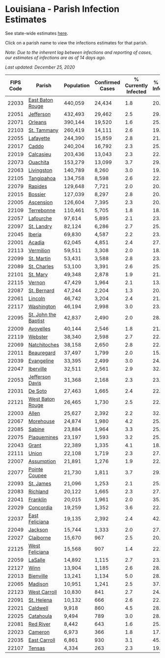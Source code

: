 # Louisiana - Parish Infection Estimates

See state-wide estimates [here](/infections/us-la).

Click on a parish name to view the infections estimates for that parish.

*Note: Due to the inherent lag between infections and reporting of cases, our estimates of infections are as of 14 days ago.*

*Last updated: December 25, 2020*

|   FIPS Code |                                       Parish |   Population |   Confirmed Cases |   % Currently Infected |   % Total Infected |
|-------------|----------------------------------------------|--------------|-------------------|------------------------|--------------------|
|       22033 |         [East Baton Rouge](east-baton-rouge) |      440,059 |            24,434 |                    1.8 |               20.3 |
|       22051 |                       [Jefferson](jefferson) |      432,493 |            29,462 |                    2.5 |               29.9 |
|       22071 |                           [Orleans](orleans) |      390,144 |            19,520 |                    1.6 |               25.9 |
|       22103 |                   [St. Tammany](st.-tammany) |      260,419 |            14,111 |                    2.6 |               19.4 |
|       22055 |                       [Lafayette](lafayette) |      244,390 |            15,859 |                    2.8 |               21.9 |
|       22017 |                               [Caddo](caddo) |      240,204 |            16,792 |                    2.3 |               25.2 |
|       22019 |                       [Calcasieu](calcasieu) |      203,436 |            13,043 |                    2.3 |               22.0 |
|       22073 |                         [Ouachita](ouachita) |      153,279 |            13,099 |                    3.7 |               29.0 |
|       22063 |                     [Livingston](livingston) |      140,789 |             8,260 |                    3.0 |               19.1 |
|       22105 |                     [Tangipahoa](tangipahoa) |      134,758 |             8,598 |                    2.6 |               22.4 |
|       22079 |                           [Rapides](rapides) |      129,648 |             7,721 |                    2.0 |               20.1 |
|       22015 |                           [Bossier](bossier) |      127,039 |             8,297 |                    2.8 |               20.9 |
|       22005 |                       [Ascension](ascension) |      126,604 |             7,395 |                    2.3 |               20.8 |
|       22109 |                     [Terrebonne](terrebonne) |      110,461 |             5,705 |                    1.8 |               18.8 |
|       22057 |                       [Lafourche](lafourche) |       97,614 |             5,895 |                    2.1 |               23.0 |
|       22097 |                     [St. Landry](st.-landry) |       82,124 |             6,286 |                    2.7 |               25.5 |
|       22045 |                             [Iberia](iberia) |       69,830 |             4,587 |                    2.2 |               23.5 |
|       22001 |                             [Acadia](acadia) |       62,045 |             4,851 |                    2.4 |               27.1 |
|       22113 |                       [Vermilion](vermilion) |       59,511 |             3,308 |                    2.0 |               18.2 |
|       22099 |                     [St. Martin](st.-martin) |       53,431 |             3,588 |                    2.8 |               23.6 |
|       22089 |                   [St. Charles](st.-charles) |       53,100 |             3,391 |                    2.6 |               25.9 |
|       22101 |                         [St. Mary](st.-mary) |       49,348 |             2,878 |                    1.9 |               21.2 |
|       22115 |                             [Vernon](vernon) |       47,429 |             1,964 |                    2.1 |               13.2 |
|       22087 |                   [St. Bernard](st.-bernard) |       47,244 |             2,204 |                    1.3 |               20.4 |
|       22061 |                           [Lincoln](lincoln) |       46,742 |             3,204 |                    2.4 |               21.6 |
|       22117 |                     [Washington](washington) |       46,194 |             2,998 |                    3.0 |               23.3 |
|       22095 | [St. John the Baptist](st.-john-the-baptist) |       42,837 |             2,490 |                    2.0 |               28.4 |
|       22009 |                       [Avoyelles](avoyelles) |       40,144 |             2,546 |                    1.8 |               21.2 |
|       22119 |                           [Webster](webster) |       38,340 |             2,598 |                    2.7 |               22.2 |
|       22069 |                 [Natchitoches](natchitoches) |       38,158 |             2,650 |                    2.8 |               22.5 |
|       22011 |                     [Beauregard](beauregard) |       37,497 |             1,799 |                    2.0 |               15.9 |
|       22039 |                     [Evangeline](evangeline) |       33,395 |             2,499 |                    3.0 |               24.6 |
|       22047 |                       [Iberville](iberville) |       32,511 |             2,561 |                    2.9 |               32.1 |
|       22053 |           [Jefferson Davis](jefferson-davis) |       31,368 |             2,168 |                    2.3 |               23.3 |
|       22031 |                           [De Soto](de-soto) |       27,463 |             1,665 |                    2.4 |               22.7 |
|       22121 |         [West Baton Rouge](west-baton-rouge) |       26,465 |             1,730 |                    2.5 |               22.7 |
|       22003 |                               [Allen](allen) |       25,627 |             2,392 |                    2.2 |               32.8 |
|       22067 |                       [Morehouse](morehouse) |       24,874 |             1,980 |                    4.2 |               25.2 |
|       22085 |                             [Sabine](sabine) |       23,884 |             1,964 |                    3.3 |               25.9 |
|       22075 |                   [Plaquemines](plaquemines) |       23,197 |             1,593 |                    3.2 |               25.2 |
|       22043 |                               [Grant](grant) |       22,389 |             1,335 |                    4.1 |               18.4 |
|       22111 |                               [Union](union) |       22,108 |             1,719 |                    2.3 |               27.4 |
|       22007 |                     [Assumption](assumption) |       21,891 |             1,276 |                    1.9 |               22.6 |
|       22077 |               [Pointe Coupee](pointe-coupee) |       21,730 |             1,811 |                    3.7 |               29.3 |
|       22093 |                       [St. James](st.-james) |       21,096 |             1,253 |                    2.1 |               25.8 |
|       22083 |                         [Richland](richland) |       20,122 |             1,665 |                    2.3 |               27.6 |
|       22041 |                         [Franklin](franklin) |       20,015 |             1,961 |                    2.0 |               35.2 |
|       22029 |                       [Concordia](concordia) |       19,259 |             1,352 |                    3.6 |               22.3 |
|       22037 |             [East Feliciana](east-feliciana) |       19,135 |             2,392 |                    2.4 |               42.3 |
|       22049 |                           [Jackson](jackson) |       15,744 |             1,333 |                    2.0 |               27.3 |
|       22027 |                       [Claiborne](claiborne) |       15,670 |               967 |                    2.5 |               20.4 |
|       22125 |             [West Feliciana](west-feliciana) |       15,568 |               907 |                    1.4 |               22.7 |
|       22059 |                           [LaSalle](lasalle) |       14,892 |             1,115 |                    2.7 |               23.8 |
|       22127 |                                 [Winn](winn) |       13,904 |             1,185 |                    2.6 |               28.3 |
|       22013 |                       [Bienville](bienville) |       13,241 |             1,134 |                    5.0 |               28.8 |
|       22065 |                           [Madison](madison) |       10,951 |             1,241 |                    2.5 |               37.6 |
|       22123 |                 [West Carroll](west-carroll) |       10,830 |               841 |                    2.7 |               24.7 |
|       22091 |                     [St. Helena](st.-helena) |       10,132 |               666 |                    2.6 |               22.4 |
|       22021 |                         [Caldwell](caldwell) |        9,918 |               860 |                    4.5 |               28.1 |
|       22025 |                       [Catahoula](catahoula) |        9,494 |               789 |                    3.0 |               28.2 |
|       22081 |                       [Red River](red-river) |        8,442 |               643 |                    1.6 |               25.6 |
|       22023 |                           [Cameron](cameron) |        6,973 |               366 |                    1.8 |               17.2 |
|       22035 |                 [East Carroll](east-carroll) |        6,861 |               930 |                    3.1 |               45.7 |
|       22107 |                             [Tensas](tensas) |        4,334 |               263 |                    2.3 |               19.3 |